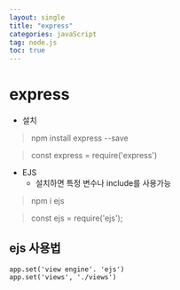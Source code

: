 ```yaml
---
layout: single
title: "express"
categories: javaScript
tag: node.js
toc: true
---
```


# express

- 설치
> npm install express --save

> const express = require('express')

- EJS
  - 설치하면 특정 변수나 include를 사용가능

> npm i ejs

> const ejs = require('ejs');

## ejs 사용법

```
app.set('view engine'. 'ejs')
app.set('views', './views')


```


